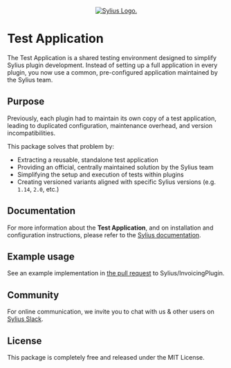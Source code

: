 <p align="center">
    <a href="https://sylius.com" target="_blank">
        <picture>
          <source media="(prefers-color-scheme: dark)" srcset="https://media.sylius.com/sylius-logo-800-dark.png">
          <source media="(prefers-color-scheme: light)" srcset="https://media.sylius.com/sylius-logo-800.png">
          <img alt="Sylius Logo." src="https://media.sylius.com/sylius-logo-800.png">
        </picture>
    </a>
</p>

Test Application
================

The Test Application is a shared testing environment designed to simplify Sylius plugin development. Instead of setting up 
a full application in every plugin, you now use a common, pre-configured application maintained by the Sylius team.

## Purpose

Previously, each plugin had to maintain its own copy of a test application, leading to duplicated configuration,
maintenance overhead, and version incompatibilities.

This package solves that problem by:

- Extracting a reusable, standalone test application
- Providing an official, centrally maintained solution by the Sylius team
- Simplifying the setup and execution of tests within plugins
- Creating versioned variants aligned with specific Sylius versions (e.g. `1.14`, `2.0`, etc.)

## Documentation

For more information about the **Test Application**, and on installation and configuration instructions, 
please refer to the [Sylius documentation](https://docs.sylius.com/sylius-plugins/plugins-development-guide/test-application).

## Example usage

See an example implementation in [the pull request](https://github.com/Sylius/InvoicingPlugin/pull/373) to Sylius/InvoicingPlugin.

## Community

For online communication, we invite you to chat with us & other users on [Sylius Slack](https://sylius-devs.slack.com/).

## License

This package is completely free and released under the MIT License.
